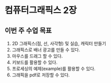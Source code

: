 # 컴퓨터그래픽스 2장

## 이번 주 수업 목표

1. 2D 그래픽스(점, 선, 사각형) 및 실습, 캐릭터 만들기
2. 그래픽스로 배너 광고를 만들 수 있다.
3. 마우스를 드래그 할 수 있다.
4. 키보드를 활용할 수 있다.
5. 프로세싱의 예제(example)를 활용할 수 있다.
6. 그래픽을 pdf로 저장할 수 있다.
